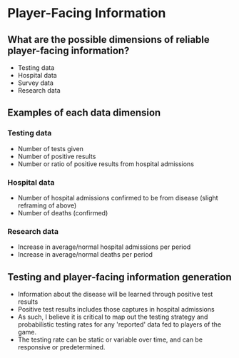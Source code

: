 
# Player-Facing Information

## What are the possible dimensions of reliable player-facing information?

- Testing data
- Hospital data
- Survey data
- Research data

## Examples of each data dimension

### Testing data
- Number of tests given
- Number of positive results
- Number or ratio of positive results from hospital admissions

### Hospital data
- Number of hospital admissions confirmed to be from disease (slight reframing of above)
- Number of deaths (confirmed)

### Research data
- Increase in average/normal hospital admissions per period
- Increase in average/normal deaths per period

## Testing and player-facing information generation

- Information about the disease will be learned through positive test results
- Positive test results includes those captures in hospital admissions
- As such, I believe it is critical to map out the testing strategy and probabilistic testing rates for any 'reported' data fed to players of the game.
- The testing rate can be static or variable over time, and can be responsive or predetermined.
